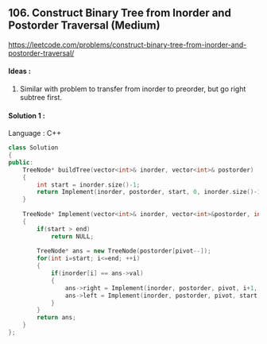 ## **106. Construct Binary Tree from Inorder and Postorder Traversal (Medium)** 

https://leetcode.com/problems/construct-binary-tree-from-inorder-and-postorder-traversal/



#### Ideas : 

1. Similar with problem to transfer from inorder to preorder, but go right subtree first.



#### Solution 1 :

Language : C++

```C++
class Solution 
{
public:
    TreeNode* buildTree(vector<int>& inorder, vector<int>& postorder) 
    {
        int start = inorder.size()-1;
        return Implement(inorder, postorder, start, 0, inorder.size()-1);
    }
    
    TreeNode* Implement(vector<int>& inorder, vector<int>&postorder, int &pivot, int start, int end)
    {
        if(start > end)
            return NULL;
        
        TreeNode* ans = new TreeNode(postorder[pivot--]);
        for(int i=start; i<=end; ++i)
        {
            if(inorder[i] == ans->val)
            {
                ans->right = Implement(inorder, postorder, pivot, i+1, end);
                ans->left = Implement(inorder, postorder, pivot, start, i-1);   
            }
        }
        return ans;
    }
};
```

